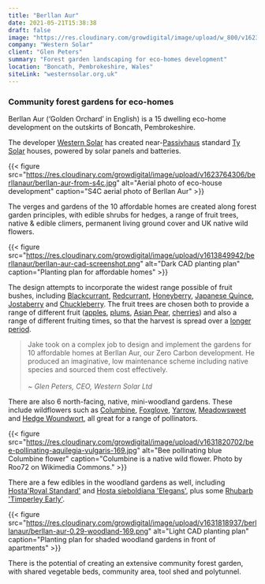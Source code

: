 ```yaml
---
title: "Berllan Aur"
date: 2021-05-21T15:38:38
draft: false
image: "https://res.cloudinary.com/growdigital/image/upload/w_800/v1623771051/berllanaur/belinda-house-210615.jpg"
company: "Western Solar"
client: "Glen Peters"
summary: "Forest garden landscaping for eco-homes development"
location: "Boncath, Pembrokeshire, Wales"
siteLink: "westernsolar.org.uk"
---
```


### Community forest gardens for eco-homes
          
Berllan Aur (‘Golden Orchard’ in English) is a 15 dwelling eco-home development on the outskirts of Boncath, Pembrokeshire. 

The developer [Western Solar](https://westernsolar.org.uk/) has created near-[Passivhaus](https://en.wikipedia.org/wiki/Passive_house) standard [Ty Solar](https://tysolar.co.uk/) houses, powered by solar panels and batteries.

{{< figure src="https://res.cloudinary.com/growdigital/image/upload/v1623764306/berllanaur/berllan-aur-from-s4c.jpg" alt="Aerial photo of eco-house development" caption="S4C aerial photo of Berllan Aur" >}}

The verges and gardens of the 10 affordable homes are created along forest garden principles, with edible shrubs for hedges, a range of fruit trees, native & edible climers, permanent living ground cover and UK native wild flowers.

{{< figure src="https://res.cloudinary.com/growdigital/image/upload/v1613849942/berllanaur/berllan-aur-cad-screenshot.png" alt="Dark CAD planting plan" caption="Planting plan for affordable homes" >}}

The design attempts to incorporate the widest range possible of fruit bushes, including [Blackcurrant](https://pfaf.org/user/Plant.aspx?LatinName=Ribes+nigrum), [Redcurrant](https://pfaf.org/user/plant.aspx?latinname=Ribes+rubrum), [Honeyberry](https://pfaf.org/user/Plant.aspx?LatinName=Lonicera+caerulea), [Japanese Quince](https://pfaf.org/user/Plant.aspx?LatinName=Chaenomeles+japonica), [Jostaberry](https://pfaf.org/USER/Plant.aspx?LatinName=Ribes+x+culverwellii) and [Chuckleberry](https://www.shootgardening.co.uk/plant/ribes-chuckleberry). The fruit trees are chosen both to provide a range of different fruit ([apples](https://www.orangepippin.com/varieties/apples), [plums](https://www.orangepippin.com/varieties/plums), [Asian Pear](https://pfaf.org/USER/Plant.aspx?LatinName=Pyrus+pyrifolia+culta), [cherries](https://www.orangepippin.com/varieties/cherries)) and also a range of different fruiting times, so that the harvest is spread over a [longer period](https://www.orangepippintrees.com/pollinationchecker.aspx).

> Jake took on a complex job to design and implement the gardens for 10 affordable homes at Berllan Aur, our Zero Carbon development. He produced an imaginative, low maintenance scheme including native species and sourced them cost effectively.<br><br>_~ Glen Peters, CEO, Western Solar Ltd_

There are also 6 north-facing, native, mini-woodland gardens. These include wildflowers such as [Columbine](https://pfaf.org/user/plant.aspx?LatinName=Aquilegia+vulgaris), [Foxglove](https://pfaf.org/user/Plant.aspx?LatinName=Digitalis+purpurea), [Yarrow](https://pfaf.org/user/plant.aspx?LatinName=Achillea+millefolium), [Meadowsweet](https://pfaf.org/user/Plant.aspx?LatinName=Filipendula+ulmaria) and [Hedge Woundwort](https://pfaf.org/user/Plant.aspx?LatinName=stachys+sylvatica), all great for a range of pollinators.

{{< figure src="https://res.cloudinary.com/growdigital/image/upload/v1631820702/bee-pollinating-aquilegia-vulgaris-169.jpg" alt="Bee pollinating blue Columbine flower" caption="Columbine is a native wild flower. Photo by Roo72 on Wikimedia Commons." >}}

There are a few edibles in the woodland gardens as well, including [Hosta'Royal Standard'](https://www.rhs.org.uk/plants/91937/hosta-royal-standard/details) and [Hosta sieboldiana 'Elegans'](https://www.rhs.org.uk/plants/99289/hosta-sieboldiana-var-elegans/details), plus some [Rhubarb](https://pfaf.org/User/Plant.aspx?LatinName=Rheum+rhaponticum) ['Timperley Early'](https://pfaf.org/User/Plant.aspx?LatinName=Rheum+rhaponticum).

{{< figure src="https://res.cloudinary.com/growdigital/image/upload/v1631818937/berllanaur/berllan-aur-0.29-woodland-169.png" alt="Light CAD planting plan" caption="Planting plan for shaded woodland gardens in front of apartments" >}}

There is the potential of creating an extensive community forest garden, with shared vegetable beds, community area, tool shed and polytunnel.
